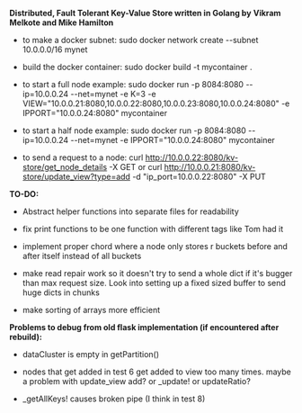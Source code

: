 **Distributed, Fault Tolerant Key-Value Store written in Golang by**
**Vikram Melkote and Mike Hamilton**

* to make a docker subnet:
	sudo docker network create --subnet 10.0.0.0/16 mynet

* build the docker container:
	sudo docker build -t mycontainer .

* to start a full node example: 
	sudo docker run -p 8084:8080 --ip=10.0.0.24 --net=mynet -e K=3 -e VIEW="10.0.0.21:8080,10.0.0.22:8080,10.0.0.23:8080,10.0.0.24:8080" -e IPPORT="10.0.0.24:8080" mycontainer

* to start a half node example:
	sudo docker run -p 8084:8080 --ip=10.0.0.24 --net=mynet -e IPPORT="10.0.0.24:8080" mycontainer

* to send a request to a node:
	curl http://10.0.0.22:8080/kv-store/get_node_details -X GET
	or
	curl http://10.0.0.21:8080/kv-store/update_view?type=add -d "ip_port=10.0.0.22:8080" -X PUT

**TO-DO:**

* Abstract helper functions into separate files for readability

* fix print functions to be one function with different tags like Tom had it

* implement proper chord where a node only stores r buckets before and after itself
	instead of all buckets

* make read repair work so it doesn't try to send a whole dict if it's bugger than max request size.
	Look into setting up a fixed sized buffer to send huge dicts in chunks

* make sorting of arrays more efficient

**Problems to debug from old flask implementation (if encountered after rebuild):**

* dataCluster is empty in getPartition()

* nodes that get added in test 6 get added to view too many times.
	maybe a problem with update_view add? or _update! or updateRatio?

* _getAllKeys! causes broken pipe (I think in test 8)


